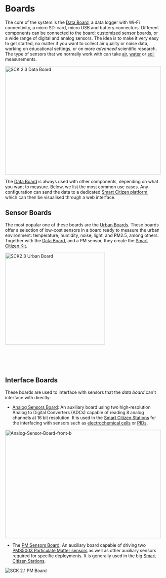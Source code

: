 # Boards

The core of the system is the [Data Board](/hardware/boards/data-board), a data logger with Wi-Fi connectivity, a micro SD-card, micro USB and battery connectors. Different components can be connected to the board: customized sensor boards, or a wide range of digital and analog sensors. The idea is to make it very easy to get started, no matter if you want to collect air quality or noise data, working on educational settings, or on more _advanced_ scientific research. The type of sensors that we normally work with can take [air](/knowledge/air), [water](/knowledge/water) or [soil](/knowledge/soil) measurements.

<img style="max-height: 350px; width: 100%; object-fit: cover;" src="https://live.staticflickr.com/65535/54281911435_c1ae473a74_o.jpg" alt="SCK 2.3 Data Board"/>

The [Data Board](/hardware/boards/data-board) is always used with other components, depending on what you want to measure. Below, we list the most common use cases. Any configuration can send the data to a dedicated [Smart Citizen platform](/data/data-platform/), which can then be visualised through a web interface.

## Sensor Boards

The most popular one of these boards are the [Urban Boards](/hardware/boards/urban-board/). These boards offer a selection of low-cost sensors in a board ready to measure the urban environment: temperature, humidity, noise, light, and PM2.5, among others. Together with the [Data Board](/hardware/boards/data-board), and a PM sensor, they create the [Smart Citizen Kit](/hardware/kit/).

<img style="max-height: 370px; width: 80%; object-fit: cover;" src="https://live.staticflickr.com/65535/54281726349_e3353f828b_o.jpg" alt="SCK2.3 Urban Board"/>

## Interface Boards

These boards are used to interface with sensors that the _data board_ can't interface with directly:

* [Analog Sensors Board](/hardware/boards/analog-sensor-board/): An auxiliary board using two high-resolution Analog to Digital Converters (ADCs) capable of reading 8 analog channels at 16 bit resolution. It is used in the [Smart Citizen Stations](/hardware/stations/) for the interfacing with sensors such as [electrochemical cells](/knwoledge/sensors/air/chemical/Alphasense_Electrochemical/) or [PIDs](/knwoledge/sensors/air/chemical/Alphasense_PID/).

<img style="max-height: 350px; width: 100%; object-fit: cover;" src="https://live.staticflickr.com/65535/53968621883_5c4f1ab625_k.jpg" alt="Analog-Sensor-Board-front-b"/>

* The [PM Sensors Board](/hardware/boards/pm-board/): An auxiliary board capable of driving two [PMS5003 Particulate Matter sensors](/hardware/sensors/air/OPCs/) as well as other auxiliary sensors required for specific deployments. It is generally used in the big [Smart Citizen Stations](/hardware/stations/).

<img src="https://live.staticflickr.com/65535/47950953122_788b43618a_k.jpg" alt="SCK 2.1 PM Board"/>
